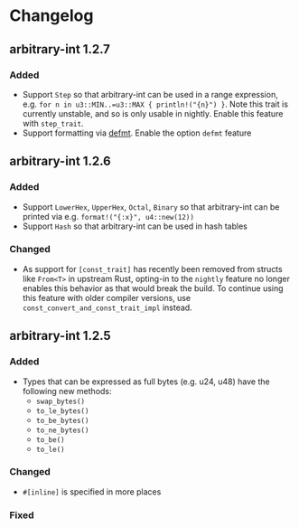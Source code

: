 # Changelog

## arbitrary-int 1.2.7

### Added

- Support `Step` so that arbitrary-int can be used in a range expression, e.g. `for n in u3::MIN..=u3::MAX { println!("{n}") }`. Note this trait is currently unstable, and so is only usable in nightly. Enable this feature with `step_trait`.
- Support formatting via [defmt](https://crates.io/crates/defmt). Enable the option `defmt` feature

## arbitrary-int 1.2.6

### Added

- Support `LowerHex`, `UpperHex`, `Octal`, `Binary` so that arbitrary-int can be printed via e.g. `format!("{:x}", u4::new(12))`
- Support `Hash` so that arbitrary-int can be used in hash tables

### Changed

- As support for `[const_trait]` has recently been removed from structs like `From<T>` in upstream Rust, opting-in to the `nightly` feature no longer enables this behavior as that would break the build. To continue using this feature with older compiler versions, use `const_convert_and_const_trait_impl` instead.

## arbitrary-int 1.2.5

### Added

- Types that can be expressed as full bytes (e.g. u24, u48) have the following new methods:
    * `swap_bytes()`
    * `to_le_bytes()`
    * `to_be_bytes()`
    * `to_ne_bytes()`
    * `to_be()`
    * `to_le()`

### Changed

- `#[inline]` is specified in more places

### Fixed
